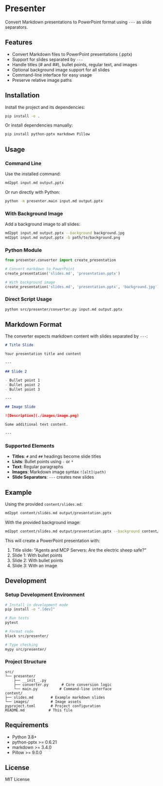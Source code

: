 # Presenter

Convert Markdown presentations to PowerPoint format using `---` as slide separators.

## Features

- Convert Markdown files to PowerPoint presentations (.pptx)
- Support for slides separated by `---`
- Handle titles (# and ##), bullet points, regular text, and images
- Optional background image support for all slides
- Command-line interface for easy usage
- Preserve relative image paths

## Installation

Install the project and its dependencies:

```bash
pip install -e .
```

Or install dependencies manually:

```bash
pip install python-pptx markdown Pillow
```

## Usage

### Command Line

Use the installed command:

```bash
md2ppt input.md output.pptx
```

Or run directly with Python:

```bash
python -m presenter.main input.md output.pptx
```

### With Background Image

Add a background image to all slides:

```bash
md2ppt input.md output.pptx --background background.jpg
md2ppt input.md output.pptx -b path/to/background.png
```

### Python Module

```python
from presenter.converter import create_presentation

# Convert markdown to PowerPoint
create_presentation('slides.md', 'presentation.pptx')

# With background image
create_presentation('slides.md', 'presentation.pptx', 'background.jpg')
```

### Direct Script Usage

```bash
python src/presenter/converter.py input.md output.pptx
```

## Markdown Format

The converter expects markdown content with slides separated by `---`:

```markdown
# Title Slide

Your presentation title and content

---

## Slide 2

- Bullet point 1
- Bullet point 2
- Bullet point 3

---

## Image Slide

![Description](./images/image.png)

Some additional text content.

---
```

### Supported Elements

- **Titles**: `#` and `##` headings become slide titles
- **Lists**: Bullet points using `-` or `*`
- **Text**: Regular paragraphs
- **Images**: Markdown image syntax `![alt](path)`
- **Slide Separators**: `---` creates new slides

## Example

Using the provided `content/slides.md`:

```bash
md2ppt content/slides.md output/presentation.pptx
```

With the provided background image:

```bash
md2ppt content/slides.md output/presentation.pptx --background content/background.jpg
```

This will create a PowerPoint presentation with:
1. Title slide: "Agents and MCP Servers: Are the electric sheep safe?"
2. Slide 1: With bullet points
3. Slide 2: With bullet points  
4. Slide 3: With an image

## Development

### Setup Development Environment

```bash
# Install in development mode
pip install -e ".[dev]"

# Run tests
pytest

# Format code
black src/presenter/

# Type checking
mypy src/presenter/
```

### Project Structure

```
src/
└── presenter/
    ├── __init__.py
    ├── converter.py      # Core conversion logic
    └── main.py          # Command-line interface
content/
├── slides.md        # Example markdown slides
└── images/          # Image assets
pyproject.toml       # Project configuration
README.md           # This file
```

## Requirements

- Python 3.8+
- python-pptx >= 0.6.21
- markdown >= 3.4.0
- Pillow >= 9.0.0

## License

MIT License